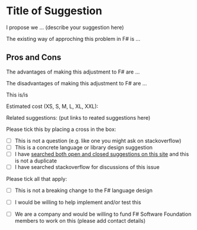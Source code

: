 
# Title of Suggestion

I propose we ... (describe your suggestion here)

The existing way of approching this problem in F# is ...

## Pros and Cons 

The advantages of making this adjustment to F# are ...

The disadvantages of making this adjustment to F# are ...

This is/is

Estimated cost (XS, S, M, L, XL, XXL): 

Related suggestions: (put links to reated suggestions here)

Please tick this by placing a cross in the box:
* [ ] This is not a question (e.g. like one you might ask on stackoverflow)
* [ ] This is a concrete language or library design suggestion
* [ ] I have [searched both open and closed suggestions on this site](http://github.com/fsharp/fslang-suggestions/issues) and this is not a duplicate
* [ ] I have searched  stackoverflow for discussions of this issue

Please tick all that apply:
* [ ] This is not a breaking change to the F# language design
* [ ] I would be willing to help implement and/or test this
* [ ] We are a company and would be willing to fund F# Software Foundation members to work on this (please add contact details)


